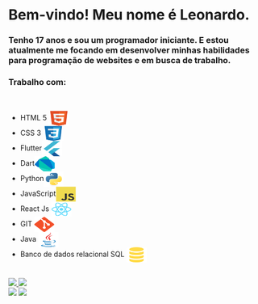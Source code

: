 # Bem-vindo! Meu nome é Leonardo.

### Tenho 17 anos e sou um programador iniciante. E estou atualmente me focando em desenvolver minhas habilidades para programação de websites e em busca de trabalho.

### Trabalho com:

<div><br>
  <ul>
    <li> HTML 5 <img align="center" alt="Rafa-HTML" height="30" width="40" src="https://raw.githubusercontent.com/devicons/devicon/master/icons/html5/html5-original.svg">
    <li> CSS 3 <img align="center" alt="Rafa-CSS" height="30" width="40" src="https://raw.githubusercontent.com/devicons/devicon/master/icons/css3/css3-original.svg">
    <li> Flutter<img align="center" alt="Rafa-Js" height="30" width="40" src="https://raw.githubusercontent.com/devicons/devicon/master/icons/flutter/flutter-original.svg">
      <li>Dart<img align="center" alt="Rafa-Js" height="30" width="40" src="https://raw.githubusercontent.com/devicons/devicon/master/icons/dart/dart-original.svg">
    <li> Python<img align="center" alt="Rafa-Js" height="30" width="40" src="https://raw.githubusercontent.com/devicons/devicon/master/icons/python/python-original.svg">
    <li> JavaScript<img align="center" alt="Rafa-Js" height="30" width="40" src="https://raw.githubusercontent.com/devicons/devicon/master/icons/javascript/javascript-original.svg">
    <li> React Js <img align="center" alt="Rafa-React" height="30" width="40" src="https://raw.githubusercontent.com/devicons/devicon/master/icons/react/react-original.svg">
    <li> GIT <img align="center" alt="Rafa-React" height="30" width="40" src="https://raw.githubusercontent.com/devicons/devicon/master/icons/git/git-original.svg">
    <li> Java <img align="center" alt="Rafa-React" height="30" width="40" src="https://raw.githubusercontent.com/devicons/devicon/master/icons/java/java-original.svg">
    <li> Banco de dados relacional SQL <img align="center" alt="Rafa-React" height="30" width="40" src="https://raw.githubusercontent.com/devicons/devicon/master/icons/sql/sql-original.svg">
  </ul>
  </ul>
</div>
<br>

<div>
  <a href="https://github.com/LeonardoPaschoaBraga16">
  <img height="180em" src="https://github-readme-stats.vercel.app/api?username=LeonardoPaschoaBraga16&show_icons=true&theme=radical">
  <img height="180em" src="https://github-readme-stats.vercel.app/api/top-langs/?username=LeonardoPaschoaBraga16&layout=compact&theme=radical">
</div>

<div> 
  <a href = "mailto:Leonardo.Braga16@hotmail.com"><img src="https://img.shields.io/badge/-Hotmail-%23333?style=for-the-badge&logo=hotmail&logoColor=white" target="_blank"></a>
  <a href="https://www.linkedin.com/in/leonardo-paschoa-braga-81a60120a/" target="_blank"><img src="https://img.shields.io/badge/-LinkedIn-%230077B5?style=for-the-badge&logo=linkedin&logoColor=white" target="_blank"></a>
  </div>
